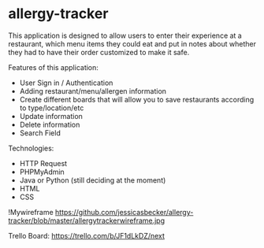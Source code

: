 # allergy-tracker
This application is designed to allow users to enter their experience at a restaurant, which menu items they could eat and put in notes about whether they had to have their order customized to make it safe. 

Features of this application:
- User Sign in / Authentication
- Adding restaurant/menu/allergen information
- Create different boards that will allow you to save restaurants according to type/location/etc
- Update information
- Delete information
- Search Field

Technologies:
- HTTP Request
- PHPMyAdmin
- Java or Python (still deciding at the moment)
- HTML
- CSS

!Mywireframe https://github.com/jessicasbecker/allergy-tracker/blob/master/allergytrackerwireframe.jpg

Trello Board: 
https://trello.com/b/JF1dLkDZ/next

